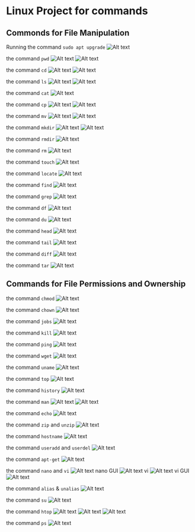 # Linux Project for commands

## Commonds for File Manipulation

Running the command `sudo apt upgrade`
![Alt text](<sudo apt upgrade.png>)

the command `pwd`
![Alt text](pwd.png)
![Alt text](<pwd [option].png>)

the command `cd`
![Alt text](<cd CommandsLinux.png>)
![Alt text](<cd  CommandsLinux2.png>)

the command `ls`
![Alt text](ls.png)
![Alt text](<ls [option].png>)

the command `cat`
![Alt text](<cat sqlite_commands.sh.png>)

the command `cp`
![Alt text](cp.png)
![Alt text](cp1.png)

the command `mv`
![Alt text](mv.png)
![Alt text](<mv (rename).png>)

the command `mkdir`
![Alt text](mkdir.png)
![Alt text](mkdir2.png)

the command `rmdir`
![Alt text](<rm -p.png>)

the command `rm`
![Alt text](rm.png)

the command `touch`
![Alt text](touch.png)

the command `locate`
![Alt text](<locate command.png>)

the command `find`
![Alt text](find.png)

the command `grep`
![Alt text](grep.png)

the command `df`
![Alt text](<df command.png>)

the command `du`
![Alt text](<du command.png>)

the command `head`
![Alt text](<head command.png>)

the command `tail`
![Alt text](<tail command.png>)

the command `diff`
![Alt text](<diff command.png>)

the command `tar`
![Alt text](<tar command.png>)

## Commands for File Permissions and Ownership

the command `chmod`
![Alt text](<chmod command.png>)

the command `chown`
![Alt text](<chown command.png>)

the command `jobs`
![Alt text](<jobs commands.png>)

the command `kill`
![Alt text](<kill command.png>)

the command `ping`
![Alt text](<ping command.png>)

the command `wget`
![Alt text](<wget command.png>)

the command `uname`
![Alt text](<uname command.png>)

the command `top`
![Alt text](<top command.png>)

the command `history`
![Alt text](<history command.png>)

the command `man`
![Alt text](<man ls.png>)
![Alt text](<man 2 ls.png>)

the command `echo`
![Alt text](echo.png)

the command `zip` and `unzip`
![Alt text](<zip & unzip command.png>)

the command `hostname`
![Alt text](<hostname command.png>)

the command `useradd` and `userdel`
![Alt text](<useradd & userdel command.png>)

the command `apt-get`
![Alt text](<apt-get command.png>)

the command `nano` and `vi`
![Alt text](<nano command.png>)
nano GUI
![Alt text](<nano GUI.png>)
vi
![Alt text](<vi command.png>)
vi GUI
![Alt text](<vi GUI.png>)

the command `alias` & `unalias`
![Alt text](<alias & unalias.png>)

the command `su`
![Alt text](<su command.png>)

the command `htop`
![Alt text](<htop [option].png>)
![Alt text](<htop -C.png>)
![Alt text](<htop -h.png>)

the command `ps`
![Alt text](<ps command.png>)
